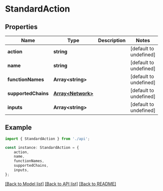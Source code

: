 # StandardAction


## Properties

Name | Type | Description | Notes
------------ | ------------- | ------------- | -------------
**action** | **string** |  | [default to undefined]
**name** | **string** |  | [default to undefined]
**functionNames** | **Array&lt;string&gt;** |  | [default to undefined]
**supportedChains** | [**Array&lt;Network&gt;**](Network.md) |  | [default to undefined]
**inputs** | **Array&lt;string&gt;** |  | [default to undefined]

## Example

```typescript
import { StandardAction } from './api';

const instance: StandardAction = {
    action,
    name,
    functionNames,
    supportedChains,
    inputs,
};
```

[[Back to Model list]](../README.md#documentation-for-models) [[Back to API list]](../README.md#documentation-for-api-endpoints) [[Back to README]](../README.md)
